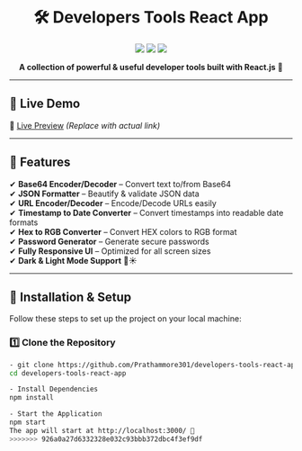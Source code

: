 <h1 align="center">🛠️ Developers Tools React App</h1>

<p align="center">
  <img src="https://img.shields.io/badge/React.js-18-blue?style=for-the-badge&logo=react" />
  <img src="https://img.shields.io/badge/Bootstrap-5-purple?style=for-the-badge&logo=bootstrap" />
  <img src="https://img.shields.io/badge/Node.js-16-green?style=for-the-badge&logo=node.js" />
</p>

<p align="center">
  <b>A collection of powerful & useful developer tools built with React.js</b> 🚀  
</p>

---

## 🚀 **Live Demo**
🔗 [Live Preview](https://your-live-demo-link.com) _(Replace with actual link)_

---

## 📌 **Features**
✔ **Base64 Encoder/Decoder** – Convert text to/from Base64  
✔ **JSON Formatter** – Beautify & validate JSON data  
✔ **URL Encoder/Decoder** – Encode/Decode URLs easily  
✔ **Timestamp to Date Converter** – Convert timestamps into readable date formats  
✔ **Hex to RGB Converter** – Convert HEX colors to RGB format  
✔ **Password Generator** – Generate secure passwords  
✔ **Fully Responsive UI** – Optimized for all screen sizes  
✔ **Dark & Light Mode Support** 🌙☀  

---

## 📌 **Installation & Setup**
Follow these steps to set up the project on your local machine:  

### **1️⃣ Clone the Repository**
```sh
- git clone https://github.com/Prathammore301/developers-tools-react-app.git
cd developers-tools-react-app

- Install Dependencies
npm install

- Start the Application
npm start
The app will start at http://localhost:3000/ 🎉
>>>>>>> 926a0a27d6332328e032c93bbb372dbc4f3ef9df
